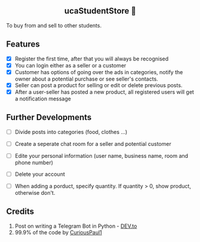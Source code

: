 <h2 align='center'>ucaStudentStore 🤖</h2>
<p align='left'>To buy from and sell to other students.</p> 

<h2>Features</h2>

- [X] Register the first time, after that you will always be recognised
- [X] You can login either as a seller or a customer 
- [X] Customer has options of going over the ads in categories, notify the owner about a potential purchase or see seller's contacts.
- [X] Seller can post a product for selling or edit or delete previous posts. 
- [X] After a user-seller has posted a new product, all registered users will get a notification message 

<h2>Further Developments</h2>

- [ ] Divide posts into categories (food, clothes ...) 
- [ ] Create a seperate chat room for a seller and potential customer
- [ ] Edite your personal information (user name, business name, room and phone number)
- [ ] Delete your account
- [ ] When adding a porduct, specify quantity. If quantity > 0, show product, otherwise don't. 


<h2>Credits</h2>
<ol>
<li>Post on writing a Telegram Bot in Python - <a href="https://dev.to/curiouspaul1/building-an-e-commerce-telegram-bot-using-python-and-fauna-1hj5">DEV.to</a></li>
<li>99.9% of the code by <a href="<li>">CuriousPaul1</a></li>
</ol>

